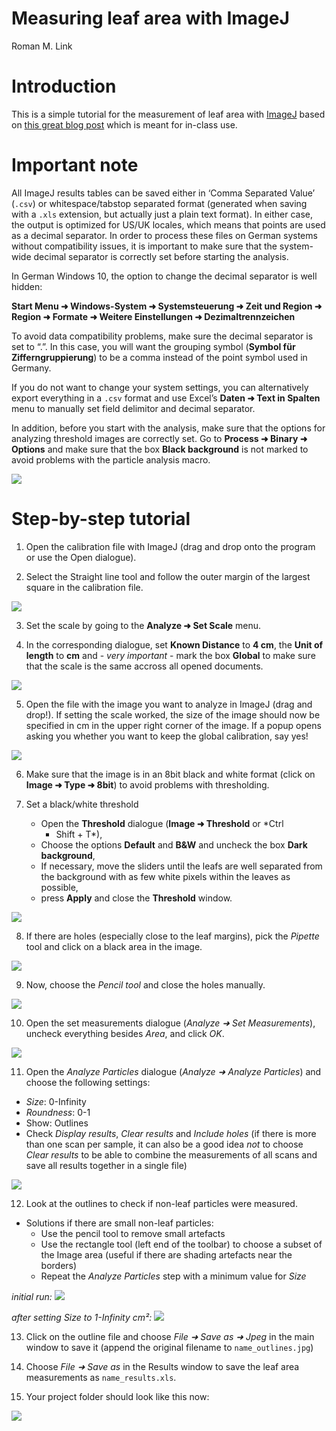 Measuring leaf area with ImageJ
================
Roman M. Link

# Introduction

This is a simple tutorial for the measurement of leaf area with
[ImageJ](https://imagej.nih.gov/ij/) based on [this great blog
post](https://rookieecologist.wordpress.com/2016/11/21/how-to-measure-leaf-area-in-imagej/)
which is meant for in-class use.

# Important note

All ImageJ results tables can be saved either in ‘Comma Separated Value’
(`.csv`) or whitespace/tabstop separated format (generated when saving
with a `.xls` extension, but actually just a plain text format). In
either case, the output is optimized for US/UK locales, which means that
points are used as a decimal separator. In order to process these files
on German systems without compatibility issues, it is important to make
sure that the system-wide decimal separator is correctly set before
starting the analysis.

In German Windows 10, the option to change the decimal separator is well
hidden:

**Start Menu ➜ Windows-System ➜ Systemsteuerung ➜ Zeit und Region ➜
Region ➜ Formate ➜ Weitere Einstellungen ➜ Dezimaltrennzeichen**

To avoid data compatibility problems, make sure the decimal separator is
set to “.”. In this case, you will want the grouping symbol (**Symbol
für Zifferngruppierung**) to be a comma instead of the point symbol
used in Germany.

If you do not want to change your system settings, you can alternatively
export everything in a `.csv` format and use Excel’s **Daten ➜ Text in
Spalten** menu to manually set field delimitor and decimal separator.

In addition, before you start with the analysis, make sure that the
options for analyzing threshold images are correctly set. Go to
**Process ➜ Binary ➜ Options** and make sure that the box **Black
background** is not marked to avoid problems with the particle analysis
macro.

![](figures/binary_options.png)

# Step-by-step tutorial

1.  Open the calibration file with ImageJ (drag and drop onto the
    program or use the Open dialogue).

2.  Select the Straight line tool and follow the outer margin of the
    largest square in the calibration file.

![](figures/fig1.png)

3.  Set the scale by going to the **Analyze ➜ Set Scale** menu.

4.  In the corresponding dialogue, set **Known Distance** to **4 cm**,
    the **Unit of length** to **cm** and - *very important* - mark the
    box **Global** to make sure that the scale is the same accross all
    opened documents.

![](figures/fig2.png)

5.  Open the file with the image you want to analyze in ImageJ (drag and
    drop\!). If setting the scale worked, the size of the image should
    now be specified in cm in the upper right corner of the image. If a
    popup opens asking you whether you want to keep the global
    calibration, say yes\!

![](figures/fig3.png)

6.  Make sure that the image is in an 8bit black and white format (click
    on **Image ➜ Type ➜ 8bit**) to avoid problems with thresholding.

7.  Set a black/white threshold
    
      - Open the **Threshold** dialogue (**Image ➜ Threshold** or *Ctrl
        + Shift + T*),
      - Choose the options **Default** and **B\&W** and uncheck the box
        **Dark background**,
      - If necessary, move the sliders until the leafs are well
        separated from the background with as few white pixels within
        the leaves as possible,
      - press **Apply** and close the **Threshold** window.

![](figures/fig4.png)

8.  If there are holes (especially close to the leaf margins), pick the
    *Pipette* tool and click on a black area in the image.

![](figures/fig5.png)

9.  Now, choose the *Pencil tool* and close the holes manually.

![](figures/fig6.png)

10. Open the set measurements dialogue (*Analyze ➜ Set Measurements*),
    uncheck everything besides *Area*, and click *OK*.

![](figures/fig7.png)

11. Open the *Analyze Particles* dialogue (*Analyze ➜ Analyze
    Particles*) and choose the following settings:

<!-- end list -->

  - *Size*: 0-Infinity
  - *Roundness*: 0-1
  - Show: Outlines
  - Check *Display results*, *Clear results* and *Include holes* (if
    there is more than one scan per sample, it can also be a good idea
    *not* to choose *Clear results* to be able to combine the
    measurements of all scans and save all results together in a single
    file)

![](figures/fig8.png)

12. Look at the outlines to check if non-leaf particles were measured.

<!-- end list -->

  - Solutions if there are small non-leaf particles:
      - Use the pencil tool to remove small artefacts
      - Use the rectangle tool (left end of the toolbar) to choose a
        subset of the Image area (useful if there are shading artefacts
        near the borders)
      - Repeat the *Analyze Particles* step with a minimum value for
        *Size*

*initial run:* ![](figures/fig9.png)

*after setting Size to 1-Infinity cm²:* ![](figures/fig10.png)

13. Click on the outline file and choose *File ➜ Save as ➜ Jpeg* in the
    main window to save it (append the original filename to
    `name_outlines.jpg`)

14. Choose *File ➜ Save as* in the Results window to save the leaf area
    measurements as `name_results.xls`.

15. Your project folder should look like this now:

![](figures/fig11.png)
